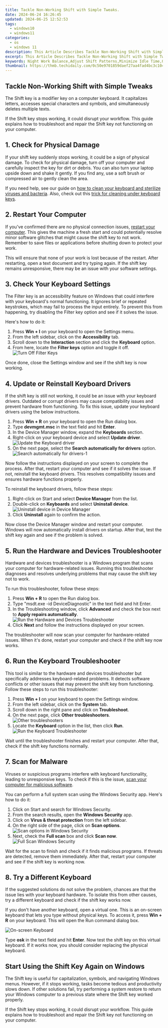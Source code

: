 ```yaml
---
title: Tackle Non-Working Shift with Simple Tweaks.
date: 2024-06-24 16:26:45
updated: 2024-06-25 12:52:53
tags:
  - windows10
  - windows11
categories:
  - os
  - windows 11
description: This Article Describes Tackle Non-Working Shift with Simple Tweaks.
excerpt: This Article Describes Tackle Non-Working Shift with Simple Tweaks.
keywords: Night Work Balance,Adjust Shift Patterns,Minimize Idle Time,Optimize Odd Hours,Efficient No-Shift Tasks,Simplify Evening Shifts,Enhance Productivity Peaks
thumbnail: https://thmb.techidaily.com/0c50e9701859daef27aa4fad4bc3c104584c3b31a6d296c6daba235eb751bb08.jpg
---
```


## Tackle Non-Working Shift with Simple Tweaks

 The Shift key is a modifier key on a computer keyboard. It capitalizes letters, accesses special characters and symbols, and simultaneously deletes multiple texts.

 If the Shift key stops working, it could disrupt your workflow. This guide explains how to troubleshoot and repair the Shift key not functioning on your computer.

## 1\. Check for Physical Damage

 If your shift key suddenly stops working, it could be a sign of physical damage. To check for physical damage, turn off your computer and carefully inspect the key for dirt or debris. You can also turn your laptop upside down and shake it gently. If you find any, use a soft brush or compressed air to gently clean the area.

 If you need help, see our guide on [how to clean your keyboard and sterilize viruses and bacteria](https://www.makeuseof.com/tag/how-to-clean-keyboard/). Also, check out this [trick for cleaning under keyboard keys](https://www.makeuseof.com/tag/a-simple-trick-for-cleaning-under-your-keyboards-keys/).

## 2\. Restart Your Computer

 If you've confirmed there are no physical connection issues, [restart your computer](https://www.makeuseof.com/windows-restart-methods/). This gives the machine a fresh start and could potentially resolve minor software glitches that might cause the shift key to not work. Remember to save files or applications before shutting down to protect your work.

 This will ensure that none of your work is lost because of the restart. After restarting, open a text document and try typing again. If the shift key remains unresponsive, there may be an issue with your software settings.

## 3\. Check Your Keyboard Settings

 The Filter key is an accessibility feature on Windows that could interfere with your keyboard's normal functioning. It ignores brief or repeated keystrokes, which may fail to process the input entirely. To prevent this from happening, try disabling the Filter key option and see if it solves the issue.

 Here's how to do it:

1. Press **Win + I** on your keyboard to open the Settings menu.
2. From the left sidebar, click on the **Accessibility** tab.
3. Scroll down to the **Interaction** section and click the **Keyboard** option.
4. From here, locate the **Filter keys** option and toggle it off.  
![Turn Off Filter Keys](https://static1.makeuseofimages.com/wordpress/wp-content/uploads/2023/06/turn-off-filter-keys.jpg)

 Once done, close the Settings window and see if the shift key is now working.

## 4\. Update or Reinstall Keyboard Drivers

 If the shift key is still not working, it could be an issue with your keyboard drivers. Outdated or corrupt drivers may cause compatibility issues and prevent hardware from functioning. To fix this issue, update your keyboard drivers using the below instructions.

1. Press **Win + R** on your keyboard to open the Run dialog box.
2. Type **devmgmt.msc** in the text field and hit **Enter**.
3. In the Device Manager window, expand the **Keyboards** section.
4. Right-click on your keyboard device and select **Update driver**.  
![Update the Keyboard driver](https://static1.makeuseofimages.com/wordpress/wp-content/uploads/2023/03/update-the-keyboard-driver.jpg)
5. On the next page, select the **Search automatically for drivers** option.  
![Search automatically for drivers-1](https://static1.makeuseofimages.com/wordpress/wp-content/uploads/2023/04/search-automatically-for-drivers-1.jpg)

 Now follow the instructions displayed on your screen to complete the process. After that, restart your computer and see if it solves the issue. If not, reinstall the keyboard drivers. This resolves compatibility issues and ensures hardware functions properly.

 To reinstall the keyboard drivers, follow these steps:

1. Right-click on Start and select **Device Manager** from the list.
2. Double-click on **Keyboards** and select **Uninstall device**.  
![Uninstall device in Device Manager](https://static1.makeuseofimages.com/wordpress/wp-content/uploads/2023/03/uninstall-device-in-device-manager.jpg)
3. Click **Uninstall** again to confirm the action.

 Now close the Device Manager window and restart your computer. Windows will now automatically install drivers on startup. After that, test the shift key again and see if the problem is solved.

## 5\. Run the Hardware and Devices Troubleshooter

 Hardware and devices troubleshooter is a Windows program that scans your computer for hardware-related issues. Running this troubleshooter diagnoses and resolves underlying problems that may cause the shift key not to work.

 To run this troubleshooter, follow these steps:

1. Press **Win + R** to open the Run dialog box.
2. Type "msdt.exe -id DeviceDiagnostic" in the text field and hit Enter.
3. In the Troubleshooting window, click **Advanced** and check the box next to **Apply repairs automatically**.  
![Run the Hardware and Devices Troubleshooter](https://static1.makeuseofimages.com/wordpress/wp-content/uploads/2023/06/run-the-hardware-and-devices-troubleshooter.jpg)
4. Click **Next** and follow the instructions displayed on your screen.

 The troubleshooter will now scan your computer for hardware-related issues. When it's done, restart your computer and check if the shift key now works.

## 6\. Run the Keyboard Troubleshooter

 This tool is similar to the hardware and devices troubleshooter but specifically addresses keyboard-related problems. It detects software conflicts or other issues that may prevent the shift key from functioning. Follow these steps to run this troubleshooter:

1. Press **Win + I** on your keyboard to open the Settings window.
2. From the left sidebar, click on the **System** tab.
3. Scroll down in the right pane and click on **Troubleshoot**.
4. On the next page, click **Other troubleshooters**.  
![Other troubleshooters](https://static1.makeuseofimages.com/wordpress/wp-content/uploads/2023/05/other-troubleshooters.jpg)
5. Locate the **Keyboard** option in the list, then click **Run**.  
![Run the Keyboard Troubleshooter](https://static1.makeuseofimages.com/wordpress/wp-content/uploads/2023/03/run-the-keyboard-troubleshooter.jpg)

 Wait until the troubleshooter finishes and restart your computer. After that, check if the shift key functions normally.

## 7\. Scan for Malware

 Viruses or suspicious programs interfere with keyboard functionality, leading to unresponsive keys. To check if this is the issue, [scan your computer for malicious software](https://www.makeuseof.com/scan-for-viruses-without-buying-antivirus-software/).

 You can perform a full system scan using the Windows Security app. Here's how to do it:

1. Click on Start and search for Windows Security.
2. From the search results, open the **Windows Security** app.
3. Click on **Virus & threat protection** from the left sidebar.
4. On the right side of the page, click on **Scan options**.  
![Scan options in Windows Security](https://static1.makeuseofimages.com/wordpress/wp-content/uploads/2023/02/scan-options-in-windows-security.jpg)
5. Next, check the **Full scan** box and click **Scan now**.  
![Full Scan Windows Security](https://static1.makeuseofimages.com/wordpress/wp-content/uploads/2023/05/full-scan-windows-security.jpg)

 Wait for the scan to finish and check if it finds malicious programs. If threats are detected, remove them immediately. After that, restart your computer and see if the shift key is working now.

## 8\. Try a Different Keyboard

 If the suggested solutions do not solve the problem, chances are that the issue lies with your keyboard hardware. To isolate this from other causes, try a different keyboard and check if the shift key works now.

 If you don't have another keyboard, open a virtual one. This is an on-screen keyboard that lets you type without physical keys. To access it, press **Win + R** on your keyboard. This will open the Run command dialog box.

![On-screen Keyboard](https://static1.makeuseofimages.com/wordpress/wp-content/uploads/2023/06/on-screen-keyboard.jpg)

 Type **osk** in the text field and hit **Enter**. Now test the shift key on this virtual keyboard. If it works now, you should consider replacing the physical keyboard.

## Start Using the Shift Key Again on Windows

 The Shift key is useful for capitalization, symbols, and navigating Windows menus. However, if it stops working, tasks become tedious and productivity slows down. If other solutions fail, try performing a system restore to return your Windows computer to a previous state where the Shift key worked properly.

 If the Shift key stops working, it could disrupt your workflow. This guide explains how to troubleshoot and repair the Shift key not functioning on your computer.
